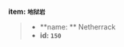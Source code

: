 <!-- BEGIN_AUTOGEN: do NOT edit in this block -->

**item: `地狱岩`**

> * **name: ** Netherrack
> * **id: `150`**

<!-- END_AUTOGEN-->
